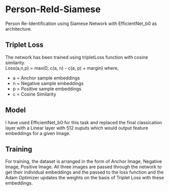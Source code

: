 # Person-ReId-Siamese

Person Re-Identification using Siamese Network with EfficientNet_b0 as architecture.

## Triplet Loss
The network has been trained using tripletLoss function with cosine similarity.  
Loss(a,n,p) = max(0, c(a, n) - c(a, p) + margin) where,  
- a = Anchor sample embeddings  
- n = Negative sample embeddings  
- p = Positive sample embeddings  
- c = Cosine Similarity

## Model
I have used EfficientNet_b0 for this task and replaced the final classication layer with a Linear layer with 512 ouputs which would output feature embeddings for a given Image.  

## Training
For training, the dataset is arranged in the form of Anchor Image, Negative Image, Positive Image. All three images are passed through the network to get their individual embeddings and the passed to the loss function and the Adam Optimizer updates the weights on the basis of Triplet Loss with these embeddings.



